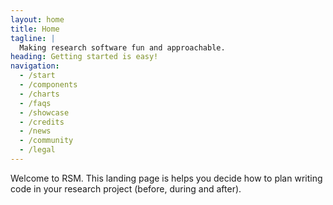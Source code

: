 ```yaml
---
layout: home
title: Home
tagline: |
  Making research software fun and approachable.
heading: Getting started is easy!
navigation:
  - /start
  - /components
  - /charts
  - /faqs
  - /showcase
  - /credits
  - /news
  - /community
  - /legal
---
```


Welcome to RSM.
This landing page is helps you decide how to plan writing code in your research project (before, during and after).
